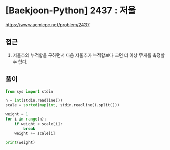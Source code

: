 [Baekjoon-Python] 2437 : 저울
=
<https://www.acmicpc.net/problem/2437>


접근
--


1. 저울추의 누적합을 구하면서 다음 저울추가 누적합보다 크면 더 이상 무게를 측정할 수 없다.


풀이
--



```python
from sys import stdin

n = int(stdin.readline())
scale = sorted(map(int, stdin.readline().split()))

weight = 1
for i in range(n):
    if weight < scale[i]:
        break
    weight += scale[i]

print(weight)
```

